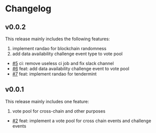 # Changelog

## v0.0.2

This release mainly includes the following features:
1. implement randao for blockchain randomness
2. add data availability challenge event type to vote pool

* [\#5](https://github.com/bnb-chain/greenfield-tendermint/pull/5) ci: remove useless ci job and fix slack channel
* [\#6](https://github.com/bnb-chain/greenfield-tendermint/pull/6) feat: add data availability challenge event to vote
  pool
* [\#7](https://github.com/bnb-chain/greenfield-tendermint/pull/7) feat: implement randao for tendermint

## v0.0.1

This release mainly includes one feature:
1. vote pool for cross-chain and other purposes

* [\#2](https://github.com/bnb-chain/greenfield-tendermint/pull/2) feat: implement a vote pool for cross chain events
  and challenge events
